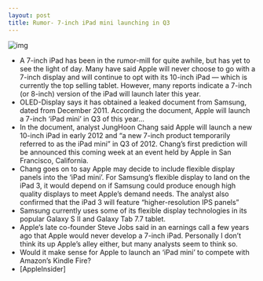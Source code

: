 ```yaml
---
layout: post
title: Rumor- 7-inch iPad mini launching in Q3
---
```

![img](http://media.idownloadblog.com/wp-content/uploads/2011/12/iPad-Mini-comparison-e1324657472602.jpg)
* A 7-inch iPad has been in the rumor-mill for quite awhile, but has yet to see the light of day. Many have said Apple will never choose to go with a 7-inch display and will continue to opt with its 10-inch iPad — which is currently the top selling tablet. However, many reports indicate a 7-inch (or 8-inch) version of the iPad will launch later this year.
* OLED-Display says it has obtained a leaked document from Samsung, dated from December 2011. According the document, Apple will launch a 7-inch ‘iPad mini’ in Q3 of this year…
* In the document, analyst JungHoon Chang said Apple will launch a new 10-inch iPad in early 2012 and “a new 7-inch product temporarily referred to as the iPad mini” in Q3 of 2012. Chang’s first prediction will be announced this coming week at an event held by Apple in San Francisco, California.
* Chang goes on to say Apple may decide to include flexible display panels into the ‘iPad mini’. For Samsung’s flexible display to land on the iPad 3, it would depend on if Samsung could produce enough high quality displays to meet Apple’s demand needs. The analyst also confirmed that the iPad 3 will feature “higher-resolution IPS panels”
* Samsung currently uses some of its flexible display technologies in its popular Galaxy S II and Galaxy Tab 7.7 tablet.
* Apple’s late co-founder Steve Jobs said in an earnings call a few years ago that Apple would never develop a 7-inch iPad. Personally I don’t think its up Apple’s alley either, but many analysts seem to think so.
* Would it make sense for Apple to launch an ‘iPad mini’ to compete with Amazon’s Kindle Fire?
* [AppleInsider]

